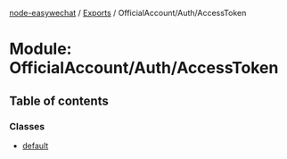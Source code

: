[node-easywechat](../README.md) / [Exports](../modules.md) / OfficialAccount/Auth/AccessToken

# Module: OfficialAccount/Auth/AccessToken

## Table of contents

### Classes

- [default](../classes/OfficialAccount_Auth_AccessToken.default.md)
